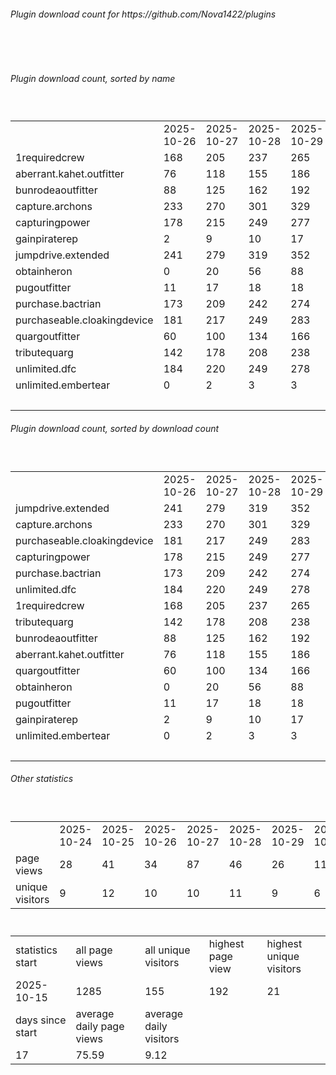 <h6>Plugin download count for https://github.com/Nova1422/plugins</h6><br>
<br>
<h6>Plugin download count, sorted by name</h6><sub><sup><br>
<table>
	<tr>
		<td></td>
		<td>2025-10-26</td>
		<td>2025-10-27</td>
		<td>2025-10-28</td>
		<td>2025-10-29</td>
		<td>2025-10-30</td>
		<td>2025-10-31</td>
		<td>2025-11-01</td>
		<td>today +</td>
	</tr>
	<tr>
		<td>1requiredcrew</td>
		<td>168</td>
		<td>205</td>
		<td>237</td>
		<td>265</td>
		<td>293</td>
		<td>329</td>
		<td>344</td>
		<td>+ 15</td>
	</tr>
	<tr>
		<td>aberrant.kahet.outfitter</td>
		<td>76</td>
		<td>118</td>
		<td>155</td>
		<td>186</td>
		<td>221</td>
		<td>257</td>
		<td>272</td>
		<td>+ 15</td>
	</tr>
	<tr>
		<td>bunrodeaoutfitter</td>
		<td>88</td>
		<td>125</td>
		<td>162</td>
		<td>192</td>
		<td>224</td>
		<td>259</td>
		<td>273</td>
		<td>+ 14</td>
	</tr>
	<tr>
		<td>capture.archons</td>
		<td>233</td>
		<td>270</td>
		<td>301</td>
		<td>329</td>
		<td>358</td>
		<td>394</td>
		<td>408</td>
		<td>+ 14</td>
	</tr>
	<tr>
		<td>capturingpower</td>
		<td>178</td>
		<td>215</td>
		<td>249</td>
		<td>277</td>
		<td>308</td>
		<td>346</td>
		<td>360</td>
		<td>+ 14</td>
	</tr>
	<tr>
		<td>gainpiraterep</td>
		<td>2</td>
		<td>9</td>
		<td>10</td>
		<td>17</td>
		<td>17</td>
		<td>17</td>
		<td>17</td>
		<td></td>
	</tr>
	<tr>
		<td>jumpdrive.extended</td>
		<td>241</td>
		<td>279</td>
		<td>319</td>
		<td>352</td>
		<td>384</td>
		<td>422</td>
		<td>437</td>
		<td>+ 15</td>
	</tr>
	<tr>
		<td>obtainheron</td>
		<td>0</td>
		<td>20</td>
		<td>56</td>
		<td>88</td>
		<td>123</td>
		<td>158</td>
		<td>174</td>
		<td>+ 16</td>
	</tr>
	<tr>
		<td>pugoutfitter</td>
		<td>11</td>
		<td>17</td>
		<td>18</td>
		<td>18</td>
		<td>20</td>
		<td>20</td>
		<td>20</td>
		<td></td>
	</tr>
	<tr>
		<td>purchase.bactrian</td>
		<td>173</td>
		<td>209</td>
		<td>242</td>
		<td>274</td>
		<td>302</td>
		<td>340</td>
		<td>356</td>
		<td>+ 16</td>
	</tr>
	<tr>
		<td>purchaseable.cloakingdevice</td>
		<td>181</td>
		<td>217</td>
		<td>249</td>
		<td>283</td>
		<td>311</td>
		<td>347</td>
		<td>366</td>
		<td>+ 19</td>
	</tr>
	<tr>
		<td>quargoutfitter</td>
		<td>60</td>
		<td>100</td>
		<td>134</td>
		<td>166</td>
		<td>198</td>
		<td>233</td>
		<td>254</td>
		<td>+ 21</td>
	</tr>
	<tr>
		<td>tributequarg</td>
		<td>142</td>
		<td>178</td>
		<td>208</td>
		<td>238</td>
		<td>267</td>
		<td>302</td>
		<td>318</td>
		<td>+ 16</td>
	</tr>
	<tr>
		<td>unlimited.dfc</td>
		<td>184</td>
		<td>220</td>
		<td>249</td>
		<td>278</td>
		<td>306</td>
		<td>341</td>
		<td>355</td>
		<td>+ 14</td>
	</tr>
	<tr>
		<td>unlimited.embertear</td>
		<td>0</td>
		<td>2</td>
		<td>3</td>
		<td>3</td>
		<td>3</td>
		<td>3</td>
		<td>5</td>
		<td>+ 2</td>
	</tr>
	<tr>
		<td></td>
		<td></td>
		<td></td>
		<td></td>
		<td></td>
		<td></td>
		<td></td>
		<td>3959</td>
		<td>191</td>
	</tr>
</table>
</sub></sup>
<h6>Plugin download count, sorted by download count</h6><sub><sup><br>
<table>
	<tr>
		<td></td>
		<td>2025-10-26</td>
		<td>2025-10-27</td>
		<td>2025-10-28</td>
		<td>2025-10-29</td>
		<td>2025-10-30</td>
		<td>2025-10-31</td>
		<td>2025-11-01</td>
		<td>today +</td>
	</tr>
	<tr>
		<td>jumpdrive.extended</td>
		<td>241</td>
		<td>279</td>
		<td>319</td>
		<td>352</td>
		<td>384</td>
		<td>422</td>
		<td>437</td>
		<td>+ 15</td>
	</tr>
	<tr>
		<td>capture.archons</td>
		<td>233</td>
		<td>270</td>
		<td>301</td>
		<td>329</td>
		<td>358</td>
		<td>394</td>
		<td>408</td>
		<td>+ 14</td>
	</tr>
	<tr>
		<td>purchaseable.cloakingdevice</td>
		<td>181</td>
		<td>217</td>
		<td>249</td>
		<td>283</td>
		<td>311</td>
		<td>347</td>
		<td>366</td>
		<td>+ 19</td>
	</tr>
	<tr>
		<td>capturingpower</td>
		<td>178</td>
		<td>215</td>
		<td>249</td>
		<td>277</td>
		<td>308</td>
		<td>346</td>
		<td>360</td>
		<td>+ 14</td>
	</tr>
	<tr>
		<td>purchase.bactrian</td>
		<td>173</td>
		<td>209</td>
		<td>242</td>
		<td>274</td>
		<td>302</td>
		<td>340</td>
		<td>356</td>
		<td>+ 16</td>
	</tr>
	<tr>
		<td>unlimited.dfc</td>
		<td>184</td>
		<td>220</td>
		<td>249</td>
		<td>278</td>
		<td>306</td>
		<td>341</td>
		<td>355</td>
		<td>+ 14</td>
	</tr>
	<tr>
		<td>1requiredcrew</td>
		<td>168</td>
		<td>205</td>
		<td>237</td>
		<td>265</td>
		<td>293</td>
		<td>329</td>
		<td>344</td>
		<td>+ 15</td>
	</tr>
	<tr>
		<td>tributequarg</td>
		<td>142</td>
		<td>178</td>
		<td>208</td>
		<td>238</td>
		<td>267</td>
		<td>302</td>
		<td>318</td>
		<td>+ 16</td>
	</tr>
	<tr>
		<td>bunrodeaoutfitter</td>
		<td>88</td>
		<td>125</td>
		<td>162</td>
		<td>192</td>
		<td>224</td>
		<td>259</td>
		<td>273</td>
		<td>+ 14</td>
	</tr>
	<tr>
		<td>aberrant.kahet.outfitter</td>
		<td>76</td>
		<td>118</td>
		<td>155</td>
		<td>186</td>
		<td>221</td>
		<td>257</td>
		<td>272</td>
		<td>+ 15</td>
	</tr>
	<tr>
		<td>quargoutfitter</td>
		<td>60</td>
		<td>100</td>
		<td>134</td>
		<td>166</td>
		<td>198</td>
		<td>233</td>
		<td>254</td>
		<td>+ 21</td>
	</tr>
	<tr>
		<td>obtainheron</td>
		<td>0</td>
		<td>20</td>
		<td>56</td>
		<td>88</td>
		<td>123</td>
		<td>158</td>
		<td>174</td>
		<td>+ 16</td>
	</tr>
	<tr>
		<td>pugoutfitter</td>
		<td>11</td>
		<td>17</td>
		<td>18</td>
		<td>18</td>
		<td>20</td>
		<td>20</td>
		<td>20</td>
		<td></td>
	</tr>
	<tr>
		<td>gainpiraterep</td>
		<td>2</td>
		<td>9</td>
		<td>10</td>
		<td>17</td>
		<td>17</td>
		<td>17</td>
		<td>17</td>
		<td></td>
	</tr>
	<tr>
		<td>unlimited.embertear</td>
		<td>0</td>
		<td>2</td>
		<td>3</td>
		<td>3</td>
		<td>3</td>
		<td>3</td>
		<td>5</td>
		<td>+ 2</td>
	</tr>
	<tr>
		<td></td>
		<td></td>
		<td></td>
		<td></td>
		<td></td>
		<td></td>
		<td></td>
		<td>3959</td>
		<td>191</td>
	</tr>
</table>
</sub></sup>
<h6>Other statistics</h6><sub><sup><br>
<table>
	<tr>
		<td> </td>
		<td>2025-10-24</td>
		<td>2025-10-25</td>
		<td>2025-10-26</td>
		<td>2025-10-27</td>
		<td>2025-10-28</td>
		<td>2025-10-29</td>
		<td>2025-10-30</td>
		<td>2025-10-31</td>
		<td>2025-11-01</td>
	</tr>
	<tr>
		<td>page views</td>
		<td>28</td>
		<td>41</td>
		<td>34</td>
		<td>87</td>
		<td>46</td>
		<td>26</td>
		<td>11</td>
		<td>7</td>
		<td>4</td>
	</tr>
	<tr>
		<td>unique visitors</td>
		<td>9</td>
		<td>12</td>
		<td>10</td>
		<td>10</td>
		<td>11</td>
		<td>9</td>
		<td>6</td>
		<td>3</td>
		<td>3</td>
	</tr>
</table>
<br>
<table>
	<tr>
		<td>statistics start</td>
		<td>all page views</td>
		<td>all unique visitors</td>
		<td>highest page view</td>
		<td>highest unique visitors</td>
	</tr>
	<tr>
		<td>2025-10-15</td>
		<td>1285</td>
		<td>155</td>
		<td>192</td>
		<td>21</td>
	</tr>
	<tr>
		<td>days since start</td>
		<td>average daily page views</td>
		<td>average daily visitors</td>
		<td></td>
		<td></td>
	</tr>
	<tr>
		<td>17</td>
		<td>75.59</td>
		<td>9.12</td>
		<td></td>
		<td></td>
	</tr>
</table>
</sub></sup>
